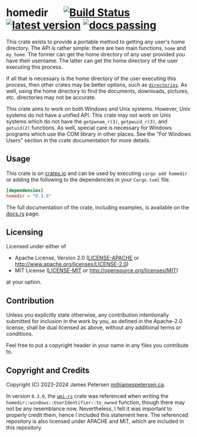 # homedir &emsp; [![Build Status]][actions] [![latest version]][crates.io] [![docs passing]][docs.rs]

[Build Status]: https://img.shields.io/github/actions/workflow/status/ljtpetersen/homedir/rust.yml
[actions]: https://github.com/ljtpetersen/homedir/actions
[latest version]: https://img.shields.io/crates/v/homedir
[crates.io]: https://crates.io/crates/homedir
[docs passing]: https://img.shields.io/docsrs/homedir
[docs.rs]: https://docs.rs/homedir/latest/homedir/

This crate exists to provide a portable method to getting any user's home
directory. The API is rather simple: there are two main functions,
`home` and `my_home`. The former can get the home directory
of any user provided you have their username. The latter can get the home
directory of the user executing this process.

If all that is necessary is the home directory of the user executing this process,
then other crates may be better options, such as
[`directories`](https://crates.io/crates/directories). As well, using the home directory to find the
documents, downloads, pictures, etc. directories may not be accurate.

This crate aims to work on both Windows and Unix systems. However,
Unix systems do not have a unified API. This crate may not work
on Unix systems which do not have the `getpwnam_r(3)`, `getpwuid_r(3)`,
and `getuid(2)` functions. As well, special care is necessary for Windows
programs which use the COM library in other places. See the "For Windows Users" section
in the crate documentation for more details.

## Usage
This crate is on [crates.io](https://crates.io/crates/homedir) and can be used by executing `cargo add homedir`
or adding the following to the dependencies in your `Cargo.toml` file.

```toml
[dependencies]
homedir = "0.3.0"
```

The full documentation of the crate, including examples, is available on the [docs.rs](https://docs.rs/homedir) page.

## Licensing
Licensed under either of

 * Apache License, Version 2.0
   ([LICENSE-APACHE](LICENSE-APACHE) or http://www.apache.org/licenses/LICENSE-2.0)
 * MIT License
   ([LICENSE-MIT](LICENSE-MIT) or http://opensource.org/licenses/MIT)

at your option.

## Contribution

Unless you explicitly state otherwise, any contribution intentionally submitted
for inclusion in the work by you, as defined in the Apache-2.0 license, shall
be dual licensed as above, without any additional terms or conditions.

Feel free to put a copyright header in your name in any files you contribute to.

## Copyright and Credits
Copyright (C) 2023-2024 James Petersen <m@jamespetersen.ca>.

In version `0.3.0`, the [`wmi-rs`](https://github.com/ohadravid/wmi-rs) crate was referenced when writing the
`homedir::windows::UserIdentifier::to_owned`
function, though there may not be any resemblance now. Nevertheless, I felt it was important to properly credit them, hence I included
this statement here. The referenced repository is also licensed under APACHE and MIT, which are included in this repository.
